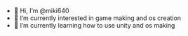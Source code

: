 - 👋 Hi, I’m @miki640
- 👀 I’m currently interested in game making and os creation
- 🌱 I’m currently learning how to use unity and os making




